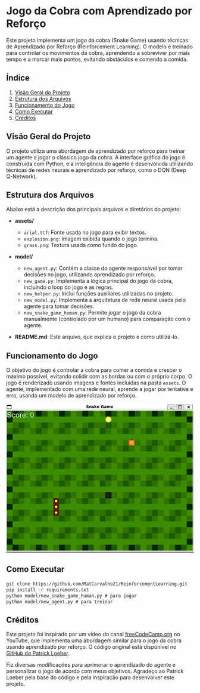 # Jogo da Cobra com Aprendizado por Reforço

Este projeto implementa um jogo da cobra (Snake Game) usando técnicas de Aprendizado por Reforço (Reinforcement Learning). O modelo é treinado para controlar os movimentos da cobra, aprendendo a sobreviver por mais tempo e a marcar mais pontos, evitando obstáculos e comendo a comida.

## Índice

1. [Visão Geral do Projeto](#visão-geral-do-projeto)
2. [Estrutura dos Arquivos](#estrutura-dos-arquivos)
3. [Funcionamento do Jogo](#funcionamento-do-jogo)
4. [Como Executar](#como-executar)
5. [Créditos](#créditos)

## Visão Geral do Projeto

O projeto utiliza uma abordagem de aprendizado por reforço para treinar um agente a jogar o clássico jogo da cobra. A interface gráfica do jogo é construída com Python, e a inteligência do agente é desenvolvida utilizando técnicas de redes neurais e aprendizado por reforço, como o DQN (Deep Q-Network).

## Estrutura dos Arquivos

Abaixo está a descrição dos principais arquivos e diretórios do projeto:

- **assets/**
  - `arial.ttf`: Fonte usada no jogo para exibir textos.
  - `explosion.png`: Imagem exibida quando o jogo termina.
  - `grass.png`: Textura usada como fundo do jogo.

- **model/**
  - `new_agent.py`: Contém a classe do agente responsável por tomar decisões no jogo, utilizando aprendizado por reforço.
  - `new_game.py`: Implementa a lógica principal do jogo da cobra, incluindo o loop do jogo e as regras.
  - `new_helper.py`: Inclui funções auxiliares utilizadas no projeto.
  - `new_model.py`: Implementa a arquitetura de rede neural usada pelo agente para tomar decisões.
  - `new_snake_game_human.py`: Permite jogar o jogo da cobra manualmente (controlado por um humano) para comparação com o agente.

- **README.md**: Este arquivo, que explica o projeto e como utilizá-lo.

## Funcionamento do Jogo

O objetivo do jogo é controlar a cobra para comer a comida e crescer o máximo possível, evitando colidir com as bordas ou com o próprio corpo. O jogo é renderizado usando imagens e fontes incluídas na pasta `assets`. O agente, implementado com uma rede neural, aprende a jogar por tentativa e erro, usando um modelo de aprendizado por reforço.

![game](assets/image_1.png)

## Como Executar

```
git clone https://github.com/MatCarvalho21/ReinforcementLearning.git
pip install -r requirements.txt 
python model/new_snake_game_human.py # para jogar
python model/new_agent.py # para treinar
 ```

## Créditos

Este projeto foi inspirado por um vídeo do canal [freeCodeCamp.org](https://www.youtube.com/watch?v=L8ypSXwyBds) no YouTube, que implementa uma abordagem similar para o jogo da cobra usando aprendizado por reforço. O código original está disponível no [GitHub do Patrick Loeber](https://github.com/patrickloeber/snake-ai-pytorch).

Fiz diversas modificações para aprimorar o aprendizado do agente e personalizar o jogo de acordo com meus objetivos. Agradeço ao Patrick Loeber pela base do código e pela inspiração para desenvolver este projeto.